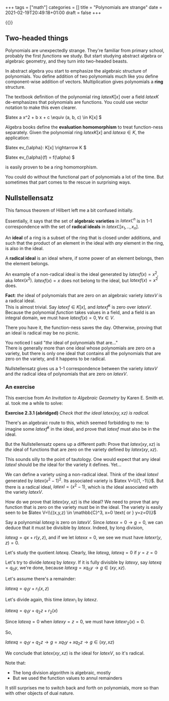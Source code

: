 +++
tags = ["math"]
categories = []
title = "Polynomials are strange"
date = 2021-02-19T20:49:18+01:00
draft = false
+++

{{<mathjax>}}

## Two-headed things

Polynomials are unexpectedly strange.
They're familiar from primary school, probably the first *functions* we study.
But start studying abstract algebra or
algebraic geometry, and they turn into two-headed beasts.

In abstract algebra you start to emphasize the algebraic structure of polynomials.
You define addition of two polynomials much like you define component-wise
addition of vectors. Multiplication gives polynomials a **ring** structure.

The textbook definition of the polynomial ring $latex K[x]$ over a
field $latex K$ de-emphasizes that polynomials are functions.
You could use vector notation to make this even clearer.

$latex a x^2 + b x + c \equiv (a, b, c) \in K[x] $

Algebra books define the **evaluation homomorphism** to treat
function-ness separately. Given the polynomial ring
$latex K[x]$ and $latex\alpha \in K$, the application:

$latex ev_{\alpha}: K[x] \rightarrow K $

$latex ev_{\alpha}(f) = f(\alpha) $

is easily proven to be a ring homomorphism.

You could do without the functional part of polynomials a lot of the time. But
sometimes that part comes to the rescue in surprising ways.

## Nullstellensatz

This famous theorem of Hilbert left me a bit confused initially.

Essentially, it says that the set of **algebraic varieties** in $latex \mathbb{C}^n$
is in 1-1 correspondence with the set of **radical ideals**
in $latex \mathbb{C}[x_1,..,x_n]$.

An **ideal** of a ring is a subset of the ring that is closed under additions,
and such that the product of an element in the ideal with *any* element in the
ring, is also in the ideal.

A **radical ideal** is an ideal where, if some power of an element belongs,
then the element belongs.

An example of a non-radical ideal is the ideal generated by $latex f(x) = x^2$,
aka $latex (x^2)$. $latex f(x) = x$ does not belong to the ideal, but
$latex f(x) = x^2$ does.

**Fact**: *the* ideal of polynomials that are zero on an algebraic
variety $latex V$ is a radical ideal. \
This is almost trivial. Say $latex f \in K[x]$, and $latex f^k$ is zero
over $latex V$. Because the polynomial *function* takes values in a field, and
a field is an integral domain, we must have $latex f(x) = 0,  \forall x \in V$.

There you have it, the function-ness saves the day. Otherwise, proving that an
ideal is radical may be no picnic.

You noticed I said "*the* ideal of polynomials that are..." \
There is generally more than one ideal whose polynomials are zero on a variety,
but there is only one ideal that contains all the polynomials that are zero on the variety,
and it happens to be radical.

Nullstellensatz gives us
a 1-1 correspondence between the variety $latex V$ and *the* radical idea
of polynomials that are zero on $latex V$.

### An exercise

This exercise from *An Invitation to Algebraic Geometry* by Karen E. Smith
et. al. took me a while to solve:

**Exercise 2.3.1 (abridged)** *Check that the ideal $latex (xy, xz)$ is radical.*

There's an algebraic route to this, which seemed forbidding to me: to imagine
some $latex f^k$ in the ideal, and prove that $latex f$ must also be in the ideal.

But the Nullstellensatz opens up a different path: Prove that $latex (xy, xz)$
is *the* ideal of functions that are zero on the variety
defined by $latex (xy, xz)$.

This sounds silly to the point of tautology. One would expect that any ideal
$latex I$ should be *the* ideal for the variety it defines. Yet...

We can define a variety using a non-radical ideal. Think of the ideal $latex I$
generated
by $latex (x^2 - 1)^2$. Its associated variety is $latex V=\\{1, -1\\}$.
But there is a radical ideal, $latex I = (x^2 - 1)$, which is *the* ideal
associated with the variety $latex V$.

How do we prove that $latex (xy, xz)$ is *the* ideal? We need to prove that
any function that is zero on the variety must be in the ideal.
The variety is easily seen to be
$latex V=\\{(x,y,z) \in \mathbb{C}^3, x=0 \text{ or } y=z=0\\}$

Say a polynomial $latex g$ is zero on $latex V$. Since $latex x=0 \rightarrow g=0$,
we can deduce that it must be divisible by $latex x$. Indeed, by long division,

$latex g = q x + r(y, z)$, and if we let $latex x=0$, we see we must
have $latex r(y, z) = 0$.

Let's study the quotient $latex q$. Clearly, like $latex g$,
$latex q=0 \text{ if } y=z=0$

Let's try to divide $latex q$ by $latex y$. If it is fully divisible
by $latex y$, say $latexq = q_0 y$, we're done,
because $latex g = x q_0y \rightarrow g \in (xy, xz)$.

Let's assume there's a remainder:

$latex q = q_1y + r_1(x, z)$

Let's divide again, this time $latex r_1$ by $latex z$.

$latex q = q_1y + q_2z + r_2(x)$

Since $latex q = 0$ when $latex y=z=0$, we must have $latex r_2(x) = 0$.

So,

$latex q = q_1y + q_2z \rightarrow g = x q_1 y + x q_2z \rightarrow g \in (xy, xz)$

We conclude that $latex (xy, xz)$ is *the* ideal for $latex V$, so it's radical.

Note that:

- The long division algorithm is algebraic, mostly
- But we used the function values to annul remainders

It still surprises me to switch back and forth on polynomials,
more so than with other objects of dual nature.
